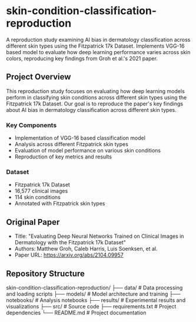 # skin-condition-classification-reproduction
A reproduction study examining AI bias in dermatology classification across different skin types using the Fitzpatrick 17k Dataset. Implements VGG-16 based model to evaluate how deep learning performance varies across skin colors, reproducing key findings from Groh et al.'s 2021 paper.

## Project Overview
This reproduction study focuses on evaluating how deep learning models perform in classifying skin conditions across different skin types using the Fitzpatrick 17k Dataset. Our goal is to reproduce the paper's key findings about AI bias in dermatology classification across different skin types.

### Key Components
- Implementation of VGG-16 based classification model
- Analysis across different Fitzpatrick skin types
- Evaluation of model performance on various skin conditions
- Reproduction of key metrics and results

### Dataset
- Fitzpatrick 17k Dataset
- 16,577 clinical images
- 114 skin conditions
- Annotated with Fitzpatrick skin types

## Original Paper
- Title: "Evaluating Deep Neural Networks Trained on Clinical Images in Dermatology with the Fitzpatrick 17k Dataset"
- Authors: Matthew Groh, Caleb Harris, Luis Soenksen, et al.
- Paper URL: https://arxiv.org/abs/2104.09957

## Repository Structure
skin-condition-classification-reproduction/
├── data/                  # Data processing and loading scripts
├── models/               # Model architecture and training
├── notebooks/           # Analysis notebooks
├── results/             # Experimental results and visualizations
├── src/                 # Source code
├── requirements.txt     # Project dependencies
└── README.md           # Project documentation

